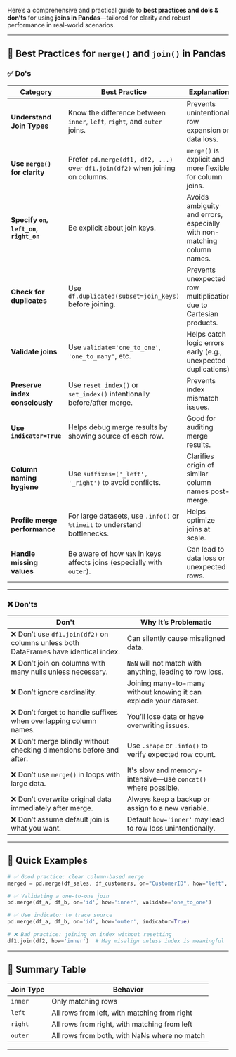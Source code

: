Here’s a comprehensive and practical guide to **best practices and do’s & don’ts** for using **joins in Pandas**—tailored for clarity and robust performance in real-world scenarios.

---

## 🔧 Best Practices for `merge()` and `join()` in Pandas

### ✅ **Do's**

| Category                                | Best Practice                                                                  | Explanation                                                             |
| --------------------------------------- | ------------------------------------------------------------------------------ | ----------------------------------------------------------------------- |
| **Understand Join Types**               | Know the difference between `inner`, `left`, `right`, and `outer` joins.       | Prevents unintentional row expansion or data loss.                      |
| **Use `merge()` for clarity**           | Prefer `pd.merge(df1, df2, ...)` over `df1.join(df2)` when joining on columns. | `merge()` is explicit and more flexible for column joins.               |
| **Specify `on`, `left_on`, `right_on`** | Be explicit about join keys.                                                   | Avoids ambiguity and errors, especially with non-matching column names. |
| **Check for duplicates**                | Use `df.duplicated(subset=join_keys)` before joining.                          | Prevents unexpected row multiplication due to Cartesian products.       |
| **Validate joins**                      | Use `validate='one_to_one'`, `'one_to_many'`, etc.                             | Helps catch logic errors early (e.g., unexpected duplications).         |
| **Preserve index consciously**          | Use `reset_index()` or `set_index()` intentionally before/after merge.         | Prevents index mismatch issues.                                         |
| **Use `indicator=True`**                | Helps debug merge results by showing source of each row.                       | Good for auditing merge results.                                        |
| **Column naming hygiene**               | Use `suffixes=('_left', '_right')` to avoid conflicts.                         | Clarifies origin of similar column names post-merge.                    |
| **Profile merge performance**           | For large datasets, use `.info()` or `%timeit` to understand bottlenecks.      | Helps optimize joins at scale.                                          |
| **Handle missing values**               | Be aware of how `NaN` in keys affects joins (especially with `outer`).         | Can lead to data loss or unexpected rows.                               |

---

### ❌ **Don'ts**

| Don't                                                                               | Why It’s Problematic                                              |
| ----------------------------------------------------------------------------------- | ----------------------------------------------------------------- |
| ❌ Don’t use `df1.join(df2)` on columns unless both DataFrames have identical index. | Can silently cause misaligned data.                               |
| ❌ Don’t join on columns with many nulls unless necessary.                           | `NaN` will not match with anything, leading to row loss.          |
| ❌ Don’t ignore cardinality.                                                         | Joining many-to-many without knowing it can explode your dataset. |
| ❌ Don’t forget to handle suffixes when overlapping column names.                    | You’ll lose data or have overwriting issues.                      |
| ❌ Don’t merge blindly without checking dimensions before and after.                 | Use `.shape` or `.info()` to verify expected row count.           |
| ❌ Don’t use `merge()` in loops with large data.                                     | It's slow and memory-intensive—use `concat()` where possible.     |
| ❌ Don’t overwrite original data immediately after merge.                            | Always keep a backup or assign to a new variable.                 |
| ❌ Don’t assume default join is what you want.                                       | Default `how='inner'` may lead to row loss unintentionally.       |

---

## 🧪 Quick Examples

```python
# ✅ Good practice: clear column-based merge
merged = pd.merge(df_sales, df_customers, on="CustomerID", how="left", suffixes=('', '_cust'))

# ✅ Validating a one-to-one join
pd.merge(df_a, df_b, on='id', how='inner', validate='one_to_one')

# ✅ Use indicator to trace source
pd.merge(df_a, df_b, on='id', how='outer', indicator=True)

# ❌ Bad practice: joining on index without resetting
df1.join(df2, how='inner')  # May misalign unless index is meaningful
```

---

## 🧭 Summary Table

| Join Type | Behavior                                     |
| --------- | -------------------------------------------- |
| `inner`   | Only matching rows                           |
| `left`    | All rows from left, with matching from right |
| `right`   | All rows from right, with matching from left |
| `outer`   | All rows from both, with NaNs where no match |

---


